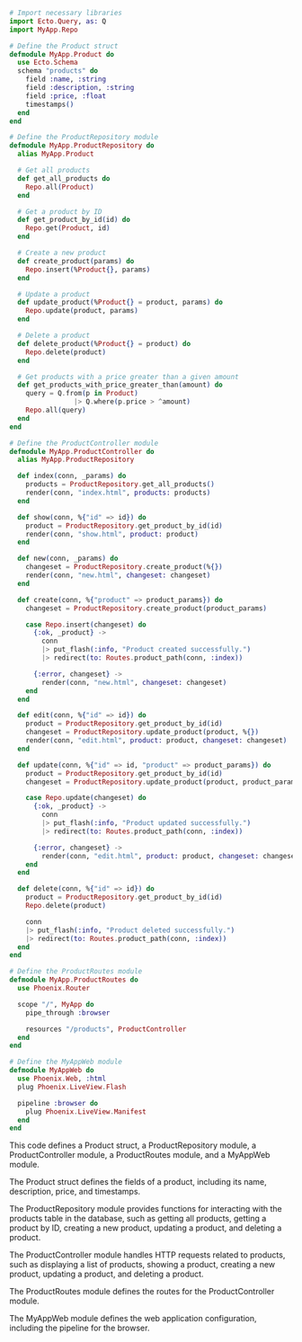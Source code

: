 ```elixir
# Import necessary libraries
import Ecto.Query, as: Q
import MyApp.Repo

# Define the Product struct
defmodule MyApp.Product do
  use Ecto.Schema
  schema "products" do
    field :name, :string
    field :description, :string
    field :price, :float
    timestamps()
  end
end

# Define the ProductRepository module
defmodule MyApp.ProductRepository do
  alias MyApp.Product

  # Get all products
  def get_all_products do
    Repo.all(Product)
  end

  # Get a product by ID
  def get_product_by_id(id) do
    Repo.get(Product, id)
  end

  # Create a new product
  def create_product(params) do
    Repo.insert(%Product{}, params)
  end

  # Update a product
  def update_product(%Product{} = product, params) do
    Repo.update(product, params)
  end

  # Delete a product
  def delete_product(%Product{} = product) do
    Repo.delete(product)
  end

  # Get products with a price greater than a given amount
  def get_products_with_price_greater_than(amount) do
    query = Q.from(p in Product)
                |> Q.where(p.price > ^amount)
    Repo.all(query)
  end
end

# Define the ProductController module
defmodule MyApp.ProductController do
  alias MyApp.ProductRepository

  def index(conn, _params) do
    products = ProductRepository.get_all_products()
    render(conn, "index.html", products: products)
  end

  def show(conn, %{"id" => id}) do
    product = ProductRepository.get_product_by_id(id)
    render(conn, "show.html", product: product)
  end

  def new(conn, _params) do
    changeset = ProductRepository.create_product(%{})
    render(conn, "new.html", changeset: changeset)
  end

  def create(conn, %{"product" => product_params}) do
    changeset = ProductRepository.create_product(product_params)

    case Repo.insert(changeset) do
      {:ok, _product} ->
        conn
        |> put_flash(:info, "Product created successfully.")
        |> redirect(to: Routes.product_path(conn, :index))

      {:error, changeset} ->
        render(conn, "new.html", changeset: changeset)
    end
  end

  def edit(conn, %{"id" => id}) do
    product = ProductRepository.get_product_by_id(id)
    changeset = ProductRepository.update_product(product, %{})
    render(conn, "edit.html", product: product, changeset: changeset)
  end

  def update(conn, %{"id" => id, "product" => product_params}) do
    product = ProductRepository.get_product_by_id(id)
    changeset = ProductRepository.update_product(product, product_params)

    case Repo.update(changeset) do
      {:ok, _product} ->
        conn
        |> put_flash(:info, "Product updated successfully.")
        |> redirect(to: Routes.product_path(conn, :index))

      {:error, changeset} ->
        render(conn, "edit.html", product: product, changeset: changeset)
    end
  end

  def delete(conn, %{"id" => id}) do
    product = ProductRepository.get_product_by_id(id)
    Repo.delete(product)

    conn
    |> put_flash(:info, "Product deleted successfully.")
    |> redirect(to: Routes.product_path(conn, :index))
  end
end

# Define the ProductRoutes module
defmodule MyApp.ProductRoutes do
  use Phoenix.Router

  scope "/", MyApp do
    pipe_through :browser

    resources "/products", ProductController
  end
end

# Define the MyAppWeb module
defmodule MyAppWeb do
  use Phoenix.Web, :html
  plug Phoenix.LiveView.Flash

  pipeline :browser do
    plug Phoenix.LiveView.Manifest
  end
end
```

This code defines a Product struct, a ProductRepository module, a ProductController module, a ProductRoutes module, and a MyAppWeb module.

The Product struct defines the fields of a product, including its name, description, price, and timestamps.

The ProductRepository module provides functions for interacting with the products table in the database, such as getting all products, getting a product by ID, creating a new product, updating a product, and deleting a product.

The ProductController module handles HTTP requests related to products, such as displaying a list of products, showing a product, creating a new product, updating a product, and deleting a product.

The ProductRoutes module defines the routes for the ProductController module.

The MyAppWeb module defines the web application configuration, including the pipeline for the browser.